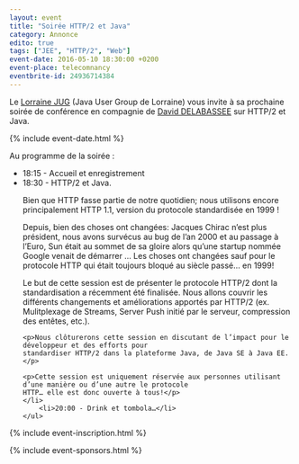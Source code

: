 ```yaml
---
layout: event
title: "Soirée HTTP/2 et Java"
category: Annonce
edito: true
tags: ["JEE", "HTTP/2", "Web"]
event-date: 2016-05-10 18:30:00 +0200
event-place: telecomnancy
eventbrite-id: 24936714384
---
```




<p>
Le <a href="/">Lorraine JUG</a> (Java User Group de Lorraine) vous invite à sa prochaine
soirée de conférence en compagnie de <a href="/speakers.html#ddelabassee">David DELABASSEE</a>
sur HTTP/2 et Java.
</p>

{% include event-date.html %}

<div class="programme">Au programme de la soirée :
	<ul>
		<li>18:15 - Accueil et enregistrement</li>
		<li>18:30 - HTTP/2 et Java.
		<p>Bien que HTTP fasse partie de notre quotidien; nous utilisons encore principalement HTTP 1.1, version du
    protocole standardisée en 1999 !</p>
    <p>Depuis, bien des choses ont changées: Jacques Chirac n’est plus président, nous avons survécus au bug de
    l’an 2000 et au passage à l’Euro, Sun était au sommet de sa gloire alors qu’une startup nommée Google
    venait de démarrer … Les choses ont changées sauf pour le protocole HTTP qui était toujours bloqué au
    siècle passé… en 1999!</p>
    <p>Le but de cette session est de présenter le protocole HTTP/2 dont la standardisation a récemment été
    finalisée. Nous allons couvrir les différents changements et améliorations apportés par HTTP/2
    (ex. Mulitplexage de Streams, Server Push initié par le serveur, compression des entêtes, etc.).</p>

    <p>Nous clôturerons cette session en discutant de l’impact pour le développeur et des efforts pour
    standardiser HTTP/2 dans la plateforme Java, de Java SE à Java EE.</p>

    <p>Cette session est uniquement réservée aux personnes utilisant d’une manière ou d’une autre le protocole
    HTTP… elle est donc ouverte à tous!</p>
    </li>
		<li>20:00 - Drink et tombola…</li>
	</ul>
</div>

{% include event-inscription.html %}

{% include event-sponsors.html %}
